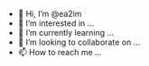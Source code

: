 - 👋 Hi, I’m @ea2im
- 👀 I’m interested in ...
- 🌱 I’m currently learning ...
- 💞️ I’m looking to collaborate on ...
- 📫 How to reach me ...

<!---
ea2im/ea2im is a ✨ special ✨ repository because its `README.md` (this file) appears on your GitHub profile.
You can click the Preview link to take a look at your changes.
--->

